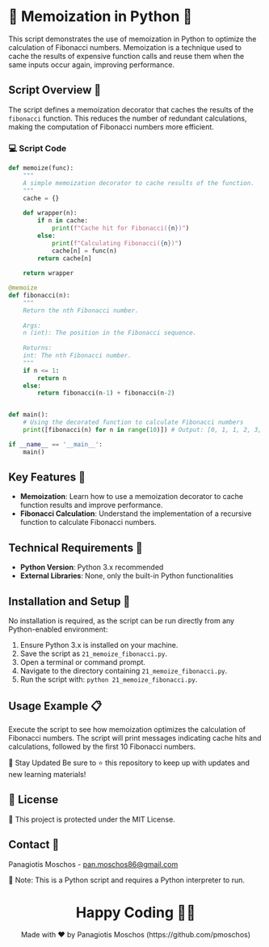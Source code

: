 # 🎯 Memoization in Python 🧠

This script demonstrates the use of memoization in Python to optimize the calculation of Fibonacci numbers. Memoization is a technique used to cache the results of expensive function calls and reuse them when the same inputs occur again, improving performance.

## Script Overview 📘

The script defines a memoization decorator that caches the results of the `fibonacci` function. This reduces the number of redundant calculations, making the computation of Fibonacci numbers more efficient.

### :computer: Script Code

```python
def memoize(func):
    """
    A simple memoization decorator to cache results of the function.
    """
    cache = {}
    
    def wrapper(n):
        if n in cache:
            print(f"Cache hit for Fibonacci({n})")
        else:
            print(f"Calculating Fibonacci({n})")
            cache[n] = func(n)
        return cache[n]
    
    return wrapper

@memoize
def fibonacci(n):
    """
    Return the nth Fibonacci number.
    
    Args:
    n (int): The position in the Fibonacci sequence.
    
    Returns:
    int: The nth Fibonacci number.
    """
    if n <= 1:
        return n
    else:
        return fibonacci(n-1) + fibonacci(n-2)


def main():
    # Using the decorated function to calculate Fibonacci numbers
    print([fibonacci(n) for n in range(10)]) # Output: [0, 1, 1, 2, 3, 5, 8, 13, 21, 34]

if __name__ == '__main__':
    main()
```

## Key Features 🌟
- **Memoization**: Learn how to use a memoization decorator to cache function results and improve performance.
- **Fibonacci Calculation**: Understand the implementation of a recursive function to calculate Fibonacci numbers.

## Technical Requirements 🔧
- **Python Version**: Python 3.x recommended
- **External Libraries**: None, only the built-in Python functionalities

## Installation and Setup 🚀
No installation is required, as the script can be run directly from any Python-enabled environment:

1. Ensure Python 3.x is installed on your machine.
2. Save the script as `21_memoize_fibonacci.py`.
3. Open a terminal or command prompt.
4. Navigate to the directory containing `21_memoize_fibonacci.py`.
5. Run the script with: `python 21_memoize_fibonacci.py`.

## Usage Example 📋
Execute the script to see how memoization optimizes the calculation of Fibonacci numbers. The script will print messages indicating cache hits and calculations, followed by the first 10 Fibonacci numbers.

📢 Stay Updated
Be sure to ⭐ this repository to keep up with updates and new learning materials!

## 📄 License
🔐 This project is protected under the MIT License.

## Contact 📧
Panagiotis Moschos - pan.moschos86@gmail.com

🔗 Note: This is a Python script and requires a Python interpreter to run.

<h1 align="center">Happy Coding 👨‍💻</h1>
<p align="center">
  Made with ❤️ by Panagiotis Moschos (https://github.com/pmoschos)
</p>
